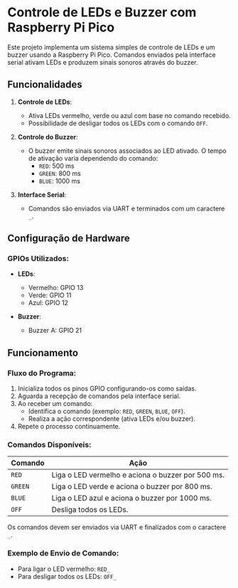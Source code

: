 # Controle de LEDs e Buzzer com Raspberry Pi Pico

Este projeto implementa um sistema simples de controle de LEDs e um buzzer usando a Raspberry Pi Pico. Comandos enviados pela interface serial ativam LEDs e produzem sinais sonoros através do buzzer.

## Funcionalidades

1. **Controle de LEDs**:
   - Ativa LEDs vermelho, verde ou azul com base no comando recebido.
   - Possibilidade de desligar todos os LEDs com o comando `OFF`.

2. **Controle do Buzzer**:
   - O buzzer emite sinais sonoros associados ao LED ativado. O tempo de ativação varia dependendo do comando:
     - `RED`: 500 ms
     - `GREEN`: 800 ms
     - `BLUE`: 1000 ms

3. **Interface Serial**:
   - Comandos são enviados via UART e terminados com um caractere `_`.

## Configuração de Hardware

### GPIOs Utilizados:
- **LEDs**:
  - Vermelho: GPIO 13
  - Verde: GPIO 11
  - Azul: GPIO 12

- **Buzzer**:
  - Buzzer A: GPIO 21

## Funcionamento

### Fluxo do Programa:
1. Inicializa todos os pinos GPIO configurando-os como saídas.
2. Aguarda a recepção de comandos pela interface serial.
3. Ao receber um comando:
   - Identifica o comando (exemplo: `RED`, `GREEN`, `BLUE`, `OFF`).
   - Realiza a ação correspondente (ativa LEDs e/ou buzzer).
4. Repete o processo continuamente.

### Comandos Disponíveis:
| Comando  | Ação                     |
|----------|--------------------------|
| `RED`    | Liga o LED vermelho e aciona o buzzer por 500 ms. |
| `GREEN`  | Liga o LED verde e aciona o buzzer por 800 ms.    |
| `BLUE`   | Liga o LED azul e aciona o buzzer por 1000 ms.    |
| `OFF`    | Desliga todos os LEDs.                            |

Os comandos devem ser enviados via UART e finalizados com o caractere `_`.

### Exemplo de Envio de Comando:
- Para ligar o LED vermelho: `RED_`
- Para desligar todos os LEDs: `OFF_`

